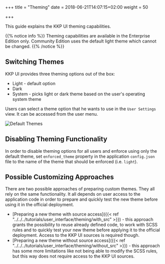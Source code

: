 +++
title = "Theming"
date = 2018-06-21T14:07:15+02:00
weight = 50

+++

This guide explains the KKP UI theming capabilities.

{{% notice info %}}
Theming capabilities are available in the Enterprise Edition only. Community Edition uses the default light theme which
cannot be changed.
{{% /notice %}}

## Switching Themes
KKP UI provides three theming options out of the box:

- Light - default option
- Dark 
- System - picks light or dark theme based on the user's operating system theme

Users can select a theme option that he wants to use in the `User Settings` view. It can be accessed from the user menu.

![Default Themes](/img/kubermatic/master/ui/themes.gif?classes=shadow,border&height=400 "KKP UI Default Themes")

## Disabling Theming Functionality
In order to disable theming options for all users and enforce using only the default theme, set `enforced_theme`
property in the application `config.json` file to the name of the theme that should be enforced (i.e. `light`).

## Possible Customizing Approaches
There are two possible approaches of preparing custom themes. They all rely on the same functionality. It all depends on
user access to the application code in order to prepare and quickly test the new theme before using it in the official
deployment.

- [Preparing a new theme with source access]({{< ref "../../../tutorials/user_interface/theming/with_src" >}}) - this
  approach grants the possibility to reuse already defined code, to work with SCSS rules and to quickly test your new
  theme before applying it to the official deployment. Access to the KKP UI sources is required though.
- [Preparing a new theme without source access]({{< ref "../../../tutorials/user_interface/theming/without_src" >}}) -
  this approach has some more limitations like not being able to modify the SCSS rules, but this way does not require
  access to the KKP UI sources.
  
